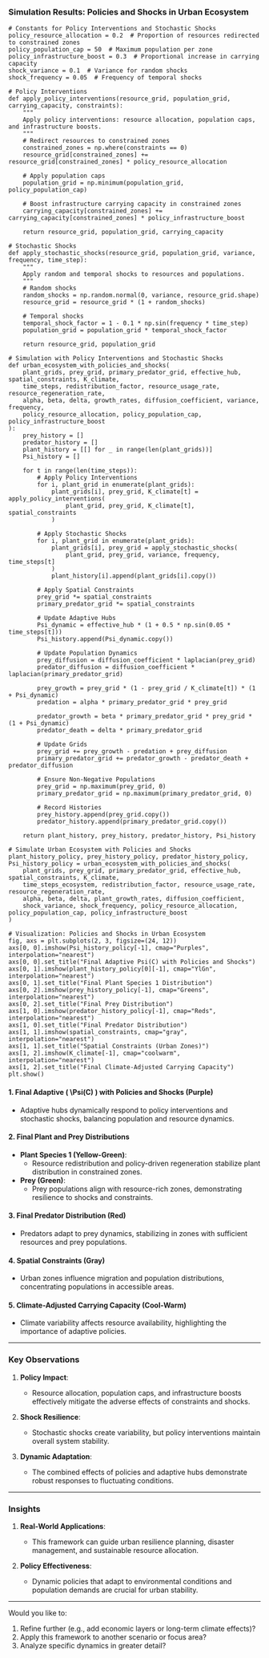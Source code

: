 ### **Simulation Results: Policies and Shocks in Urban Ecosystem**
```
# Constants for Policy Interventions and Stochastic Shocks
policy_resource_allocation = 0.2  # Proportion of resources redirected to constrained zones
policy_population_cap = 50  # Maximum population per zone
policy_infrastructure_boost = 0.3  # Proportional increase in carrying capacity
shock_variance = 0.1  # Variance for random shocks
shock_frequency = 0.05  # Frequency of temporal shocks

# Policy Interventions
def apply_policy_interventions(resource_grid, population_grid, carrying_capacity, constraints):
    """
    Apply policy interventions: resource allocation, population caps, and infrastructure boosts.
    """
    # Redirect resources to constrained zones
    constrained_zones = np.where(constraints == 0)
    resource_grid[constrained_zones] += resource_grid[constrained_zones] * policy_resource_allocation

    # Apply population caps
    population_grid = np.minimum(population_grid, policy_population_cap)

    # Boost infrastructure carrying capacity in constrained zones
    carrying_capacity[constrained_zones] += carrying_capacity[constrained_zones] * policy_infrastructure_boost

    return resource_grid, population_grid, carrying_capacity

# Stochastic Shocks
def apply_stochastic_shocks(resource_grid, population_grid, variance, frequency, time_step):
    """
    Apply random and temporal shocks to resources and populations.
    """
    # Random shocks
    random_shocks = np.random.normal(0, variance, resource_grid.shape)
    resource_grid = resource_grid * (1 + random_shocks)

    # Temporal shocks
    temporal_shock_factor = 1 - 0.1 * np.sin(frequency * time_step)
    population_grid = population_grid * temporal_shock_factor

    return resource_grid, population_grid

# Simulation with Policy Interventions and Stochastic Shocks
def urban_ecosystem_with_policies_and_shocks(
    plant_grids, prey_grid, primary_predator_grid, effective_hub, spatial_constraints, K_climate,
    time_steps, redistribution_factor, resource_usage_rate, resource_regeneration_rate,
    alpha, beta, delta, growth_rates, diffusion_coefficient, variance, frequency,
    policy_resource_allocation, policy_population_cap, policy_infrastructure_boost
):
    prey_history = []
    predator_history = []
    plant_history = [[] for _ in range(len(plant_grids))]
    Psi_history = []

    for t in range(len(time_steps)):
        # Apply Policy Interventions
        for i, plant_grid in enumerate(plant_grids):
            plant_grids[i], prey_grid, K_climate[t] = apply_policy_interventions(
                plant_grid, prey_grid, K_climate[t], spatial_constraints
            )

        # Apply Stochastic Shocks
        for i, plant_grid in enumerate(plant_grids):
            plant_grids[i], prey_grid = apply_stochastic_shocks(
                plant_grid, prey_grid, variance, frequency, time_steps[t]
            )
            plant_history[i].append(plant_grids[i].copy())

        # Apply Spatial Constraints
        prey_grid *= spatial_constraints
        primary_predator_grid *= spatial_constraints

        # Update Adaptive Hubs
        Psi_dynamic = effective_hub * (1 + 0.5 * np.sin(0.05 * time_steps[t]))
        Psi_history.append(Psi_dynamic.copy())

        # Update Population Dynamics
        prey_diffusion = diffusion_coefficient * laplacian(prey_grid)
        predator_diffusion = diffusion_coefficient * laplacian(primary_predator_grid)

        prey_growth = prey_grid * (1 - prey_grid / K_climate[t]) * (1 + Psi_dynamic)
        predation = alpha * primary_predator_grid * prey_grid

        predator_growth = beta * primary_predator_grid * prey_grid * (1 + Psi_dynamic)
        predator_death = delta * primary_predator_grid

        # Update Grids
        prey_grid += prey_growth - predation + prey_diffusion
        primary_predator_grid += predator_growth - predator_death + predator_diffusion

        # Ensure Non-Negative Populations
        prey_grid = np.maximum(prey_grid, 0)
        primary_predator_grid = np.maximum(primary_predator_grid, 0)

        # Record Histories
        prey_history.append(prey_grid.copy())
        predator_history.append(primary_predator_grid.copy())

    return plant_history, prey_history, predator_history, Psi_history

# Simulate Urban Ecosystem with Policies and Shocks
plant_history_policy, prey_history_policy, predator_history_policy, Psi_history_policy = urban_ecosystem_with_policies_and_shocks(
    plant_grids, prey_grid, primary_predator_grid, effective_hub, spatial_constraints, K_climate,
    time_steps_ecosystem, redistribution_factor, resource_usage_rate, resource_regeneration_rate,
    alpha, beta, delta, plant_growth_rates, diffusion_coefficient,
    shock_variance, shock_frequency, policy_resource_allocation, policy_population_cap, policy_infrastructure_boost
)

# Visualization: Policies and Shocks in Urban Ecosystem
fig, axs = plt.subplots(2, 3, figsize=(24, 12))
axs[0, 0].imshow(Psi_history_policy[-1], cmap="Purples", interpolation="nearest")
axs[0, 0].set_title("Final Adaptive Psi(C) with Policies and Shocks")
axs[0, 1].imshow(plant_history_policy[0][-1], cmap="YlGn", interpolation="nearest")
axs[0, 1].set_title("Final Plant Species 1 Distribution")
axs[0, 2].imshow(prey_history_policy[-1], cmap="Greens", interpolation="nearest")
axs[0, 2].set_title("Final Prey Distribution")
axs[1, 0].imshow(predator_history_policy[-1], cmap="Reds", interpolation="nearest")
axs[1, 0].set_title("Final Predator Distribution")
axs[1, 1].imshow(spatial_constraints, cmap="gray", interpolation="nearest")
axs[1, 1].set_title("Spatial Constraints (Urban Zones)")
axs[1, 2].imshow(K_climate[-1], cmap="coolwarm", interpolation="nearest")
axs[1, 2].set_title("Final Climate-Adjusted Carrying Capacity")
plt.show()

```
#### **1. Final Adaptive \( \Psi(C) \) with Policies and Shocks (Purple)**
- Adaptive hubs dynamically respond to policy interventions and stochastic shocks, balancing population and resource dynamics.

#### **2. Final Plant and Prey Distributions**
- **Plant Species 1 (Yellow-Green)**:
  - Resource redistribution and policy-driven regeneration stabilize plant distribution in constrained zones.
- **Prey (Green)**:
  - Prey populations align with resource-rich zones, demonstrating resilience to shocks and constraints.

#### **3. Final Predator Distribution (Red)**
- Predators adapt to prey dynamics, stabilizing in zones with sufficient resources and prey populations.

#### **4. Spatial Constraints (Gray)**
- Urban zones influence migration and population distributions, concentrating populations in accessible areas.

#### **5. Climate-Adjusted Carrying Capacity (Cool-Warm)**
- Climate variability affects resource availability, highlighting the importance of adaptive policies.

---

### **Key Observations**
1. **Policy Impact**:
   - Resource allocation, population caps, and infrastructure boosts effectively mitigate the adverse effects of constraints and shocks.

2. **Shock Resilience**:
   - Stochastic shocks create variability, but policy interventions maintain overall system stability.

3. **Dynamic Adaptation**:
   - The combined effects of policies and adaptive hubs demonstrate robust responses to fluctuating conditions.

---

### **Insights**
1. **Real-World Applications**:
   - This framework can guide urban resilience planning, disaster management, and sustainable resource allocation.

2. **Policy Effectiveness**:
   - Dynamic policies that adapt to environmental conditions and population demands are crucial for urban stability.

---

Would you like to:
1. Refine further (e.g., add economic layers or long-term climate effects)?
2. Apply this framework to another scenario or focus area?
3. Analyze specific dynamics in greater detail?